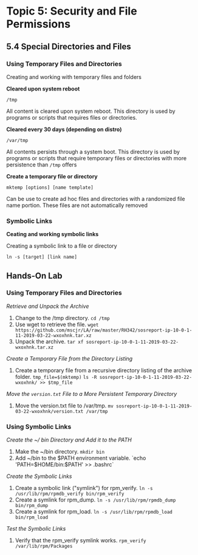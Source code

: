 # Topic 5: Security and File Permissions

## 5.4 Special Directories and Files

### Using Temporary Files and Directories

Creating and working with temporary files and folders

**Cleared upon system reboot**

`/tmp`

All content is cleared upon system reboot. This directory is used by programs or scripts that requires files or directories.

**Cleared every 30 days (depending on distro)**

`/var/tmp`

All contents persists through a system boot. This directory is used by programs or scripts that require temporary files or directories with more persistence than `/tmp` offers

**Create a temporary file or directory**

`mktemp [options] [name template]`

Can be use to create ad hoc files and directories with a randomized file name portion. These files are not automatically removed

### Symbolic Links

**Ceating and working symbolic links**

Creating a symbolic link to a file or directory

`ln -s [target] [link name]`

## Hands-On Lab

### Using Temporary Files and Directories

*Retrieve and Unpack the Archive*
1. Change to the /tmp directory.
		`cd /tmp`
2. Use wget to retrieve the file.
		`wget https://github.com/mscjr/LA/raw/master/RH342/sosreport-ip-10-0-1-11-2019-03-22-wxoxhnk.tar.xz`
3. Unpack the archive.
		`tar xf sosreport-ip-10-0-1-11-2019-03-22-wxoxhnk.tar.xz`

*Create a Temporary File from the Directory Listing*
1. Create a temporary file from a recursive directory listing of the archive folder.
		`tmp_file=$(mktemp)`
		`ls -R sosreport-ip-10-0-1-11-2019-03-22-wxoxhnk/ >> $tmp_file`

*Move the `version.txt` File to a More Persistent Temporary Directory*
1. Move the version.txt file to /var/tmp.
		`mv sosreport-ip-10-0-1-11-2019-03-22-wxoxhnk/version.txt /var/tmp`



### Using Symbolic Links

*Create the ~/ bin Directory and Add it to the PATH*
1. Make the ~/bin directory.
		`mkdir bin`
2. Add ~/bin to the $PATH environment variable.
		`echo 'PATH=$HOME/bin:$PATH' >> .bashrc`

*Create the Symbolic Links*
1. Create a symbolic link ("symlink") for rpm_verify.
		`ln -s /usr/lib/rpm/rpmdb_verify bin/rpm_verify`
2. Create a symlink for rpm_dump.
		`ln -s /usr/lib/rpm/rpmdb_dump bin/rpm_dump`
3. Create a symlink for rpm_load.
		`ln -s /usr/lib/rpm/rpmdb_load bin/rpm_load`

*Test the Symbolic Links*
1. Verify that the rpm_verify symlink works.
		`rpm_verify /var/lib/rpm/Packages`